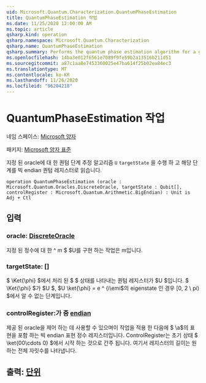 ```yaml
---
uid: Microsoft.Quantum.Characterization.QuantumPhaseEstimation
title: QuantumPhaseEstimation 작업
ms.date: 11/25/2020 12:00:00 AM
ms.topic: article
qsharp.kind: operation
qsharp.namespace: Microsoft.Quantum.Characterization
qsharp.name: QuantumPhaseEstimation
qsharp.summary: Performs the quantum phase estimation algorithm for a given oracle `U` and `targetState`, reading the phase into a big-endian quantum register.
ms.openlocfilehash: 14ba3e012f6561e7089f9fe59b2a13516b211d51
ms.sourcegitcommit: a87c1aa8e7453360025e47ba614f25b02ea84ec3
ms.translationtype: MT
ms.contentlocale: ko-KR
ms.lasthandoff: 11/26/2020
ms.locfileid: "96204218"
---
```

# <a name="quantumphaseestimation-operation"></a>QuantumPhaseEstimation 작업

네임 스페이스: [Microsoft 양자](xref:Microsoft.Quantum.Characterization)

패키지: [Microsoft 양자 표준](https://nuget.org/packages/Microsoft.Quantum.Standard)


지정 된 oracle에 대 한 퀀텀 단계 추정 알고리즘 `U` `targetState` 을 수행 하 고 해당 단계를 빅 endian 퀀텀 레지스터로 읽습니다.

```qsharp
operation QuantumPhaseEstimation (oracle : Microsoft.Quantum.Oracles.DiscreteOracle, targetState : Qubit[], controlRegister : Microsoft.Quantum.Arithmetic.BigEndian) : Unit is Adj + Ctl
```


## <a name="input"></a>입력

### <a name="oracle--discreteoracle"></a>oracle: [DiscreteOracle](xref:Microsoft.Quantum.Oracles.DiscreteOracle)

지정 된 정수에 대 한 ^ m $ $U를 구현 하는 작업은 m입니다.


### <a name="targetstate--qubit"></a>targetState: [[](xref:microsoft.quantum.lang-ref.qubit)]

$ \Ket{\phi} $에서 처리 된 $ $ 상태를 나타내는 퀀텀 레지스터가 $U $입니다. $ \Ket{\phi} $가 $U $, $U \ket{\phi} = e ^ {i\emi\$의 eigenstate 인 경우 [0, 2 \ pi) $에서 알 수 없는 단계입니다.


### <a name="controlregister--bigendian"></a>controlRegister:가 중 [endian](xref:Microsoft.Quantum.Arithmetic.BigEndian)

제공 된 oracle을 제어 하는 데 사용할 수 있으며이 작업을 적용 한 다음에 $ \\a$의 표현을 포함 하는 빅 endian 표현 정수 레지스터입니다. ControlRegister는 초기 상태 $ \ket{00\cdots 0} $에서 시작 하는 것으로 간주 됩니다. 여기서 레지스터의 길이는 원하는 전체 자릿수를 나타냅니다.



## <a name="output--unit"></a>출력: [단위](xref:microsoft.quantum.lang-ref.unit)

